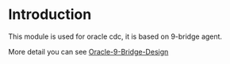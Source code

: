 # Introduction

This module is used for oracle cdc, it is based on 9-bridge agent.

More detail you can see [Oracle-9-Bridge-Design](http://conf.whaleops.com:8090/pages/viewpage.action?pageId=49547439)